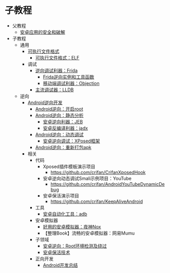 # 子教程

* 父教程
  * [安卓应用的安全和破解](https://book.crifan.org/books/android_app_security_crack/website/)
* 子教程
  * 通用
    * [可执行文件格式](https://book.crifan.org/books/executable_file_format/website/)
      * [可执行文件格式：ELF](https://book.crifan.org/books/exec_file_format_elf/website/)
    * 调试
      * [逆向调试利器：Frida](https://book.crifan.org/books/reverse_debug_frida/website/)
        * [Frida逆向实例和工具函数](https://book.crifan.org/books/frida_re_example_function/website/)
        * [移动端调试利器：Objection](https://book.crifan.org/books/mobile_reverse_debug_objection/website/)
      * [主流调试器：LLDB](https://book.crifan.org/books/popular_debugger_lldb/website/)
  * 逆向
    * [Android逆向开发](https://book.crifan.org/books/android_reverse_dev/website/)
      * [Android逆向：开启root](https://book.crifan.org/books/android_re_enable_root/website/)
      * [Android逆向：静态分析](https://book.crifan.org/books/android_re_static_analysis/website/)
        * [安卓逆向利器：JEB](https://book.crifan.org/books/android_re_tool_jeb/website/)
        * [安卓反编译利器：jadx](https://book.crifan.org/books/android_re_decompile_jadx/website/)
      * [Android逆向：动态调试](https://book.crifan.org/books/android_re_dynamic_debug/website/)
        * [安卓逆向调试：XPosed框架](https://book.crifan.org/books/android_re_xposed_framework/website/)
      * [Android逆向：重新打包apk](https://book.crifan.org/books/android_re_repack_apk/website/)
    * 相关
      * 代码
        * Xposed插件模板演示项目
          * https://github.com/crifan/CrifanXposedHook
        * 安卓逆向动态调试Smali示例项目：YouTube
          * https://github.com/crifan/AndroidYouTubeDynamicDebug
        * 安卓保活演示项目
          * https://github.com/crifan/KeepAliveAndroid
      * 工具
        * [安卓自动化工具：adb](https://book.crifan.org/books/android_auto_tool_adb/website/)
      * 安卓模拟器
        * [好用的安卓模拟器：夜神Nox](https://book.crifan.org/books/good_android_emulator_nox/website/)
        * 【整理Book】流畅的安卓模拟器：网易Mumu
      * 子领域
        * [安卓逆向：Root环境检测及绕过](https://book.crifan.org/books/android_re_root_env_detect_bypass/website)
        * [安卓保活技术](https://book.crifan.org/books/android_keep_alive_tech/website/)
      * 正向开发
        * [Android开发总结](https://book.crifan.org/books/android_dev_summary/website/)
